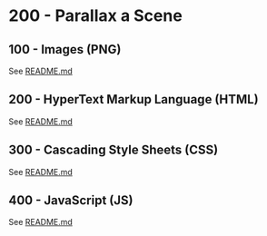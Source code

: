 # 200 - Parallax a Scene

## 100 - Images (PNG)

See [README.md](./100/README.md)

## 200 - HyperText Markup Language (HTML)

See [README.md](./200/README.md)

## 300 - Cascading Style Sheets (CSS)

See [README.md](./300/README.md)

## 400 - JavaScript (JS)

See [README.md](./400/README.md)
